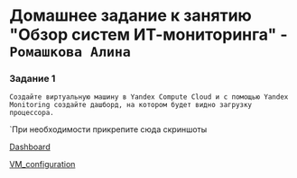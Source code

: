 # Домашнее задание к занятию "Обзор систем ИТ-мониторинга" - `Ромашкова Алина`


### Задание 1

`Создайте виртуальную машину в Yandex Compute Cloud и с помощью Yandex Monitoring создайте дашборд, на котором будет видно загрузку процессора.`


`При необходимости прикрепитe сюда скриншоты

[Dashboard](https://github.com/ARMSHK/Screenshots/tree/main/img/Dashboard.png)

[VM_configuration](https://github.com/ARMSHK/Screenshots/tree/main/img/VM_configuration.png)



